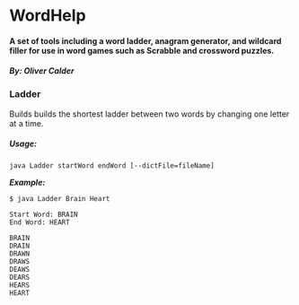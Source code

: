 # WordHelp

#### A set of tools including a word ladder, anagram generator, and wildcard filler for use in word games such as Scrabble and crossword puzzles.

#### _By: Oliver Calder_

### Ladder

Builds builds the shortest ladder between two words by changing one letter at a time.

##### Usage:

`java Ladder startWord endWord [--dictFile=fileName]`

___Example:___

```
$ java Ladder Brain Heart

Start Word: BRAIN
End Word: HEART

BRAIN
DRAIN
DRAWN
DRAWS
DEAWS
DEARS
HEARS
HEART
```
